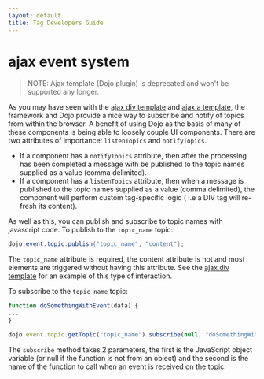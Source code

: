 ```yaml
---
layout: default
title: Tag Developers Guide
---
```


# ajax event system

> NOTE: Ajax template (Dojo plugin) is deprecated and won't be supported any longer.

As you may have seen with the [ajax div template](ajax-div-template.html) and [ajax a template](ajax-a-template.html), 
the framework and Dojo provide a nice way to subscribe and notify of topics from within the browser. A benefit of using 
Dojo as the basis of many of these components is being able to loosely couple UI components. There are two 
attributes of importance: `listenTopics` and `notifyTopics`.

- If a component has a `notifyTopics` attribute, then after the processing has been completed a message with be published 
  to the topic names supplied as a value (comma delimited).
- If a component has a `listenTopics` attribute, then when a message is published to the topic names supplied as a value 
  (comma delimited), the component will perform custom tag-specific logic ( i.e a DIV tag will re-fresh its content).

As well as this, you can publish and subscribe to topic names with javascript code. To publish to the `topic_name` topic:

```java
dojo.event.topic.publish("topic_name", "content");
```

The `topic_name` attribute is required, the content attribute is not and most elements are triggered without having this 
attribute. See the [ajax div template](ajax-div-template.html) for an example of this type of interaction.

To subscribe to the `topic_name` topic:

```javascript
function doSomethingWithEvent(data) {
...
}

dojo.event.topic.getTopic("topic_name").subscribe(null, "doSomethingWithEvent");
```

The `subscribe` method takes 2 parameters, the first is the JavaScript object variable (or null if the function is not 
from an object) and the second is the name of the function to call when an event is received on the topic.
